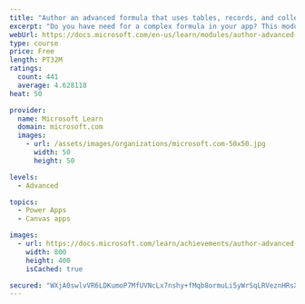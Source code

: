 ```yaml
---
title: "Author an advanced formula that uses tables, records, and collections in a canvas app in Power Apps"
excerpt: "Do you have need for a complex formula in your app? This module can help you author that formula."
webUrl: https://docs.microsoft.com/en-us/learn/modules/author-advanced-formulas-powerapps/
type: course
price: Free
length: PT32M
ratings:
  count: 441
  average: 4.628118
heat: 50

provider:
  name: Microsoft Learn
  domain: microsoft.com
  images:
    - url: /assets/images/organizations/microsoft.com-50x50.jpg
      width: 50
      height: 50

levels:
  - Advanced

topics:
  - Power Apps
  - Canvas apps

images:
  - url: https://docs.microsoft.com/learn/achievements/author-advanced-formulas-social.png
    width: 800
    height: 400
    isCached: true

secured: "WXjA0swlvVR6LDKumoP7MfUVNcLx7nshy+fMqb8ormuLi5yWrSqLRVeznHRsXk31OHJhQlsgvi7Au+2yVklfUS6xZJulWdXAR6REpxMveDQHBTdmQkFWr/1WhIFyrX4S8+4kcA67vhq27CQOy/WnCeVWjWeMDkgPf2OdLDISVSi58yrplP/RRe2r3NW093UveBPBlXY8+vZIyojIb3fBRYSX143spEGC2ITIm4tuhFKmsm+XyW2yoLcq8+BZAN0ZZz16m9ZOC/DO+o6BgrLe7ZqX9aJc1VgpEBpvB2fT9iovt/PBdOb3m+36IFcPVsB+qi4zZuE/s562Nzf1Dyz0gP4vSbw2h8hRqG6np9NEFVGkZbSICbe3FMsTQJOICtKoeP6DxyVOGiYSKL0K50uZKULMvxumJIcs+MqNh45q2mI=;NSMjIJhrG16EudFxAd2+GA=="
---
```



